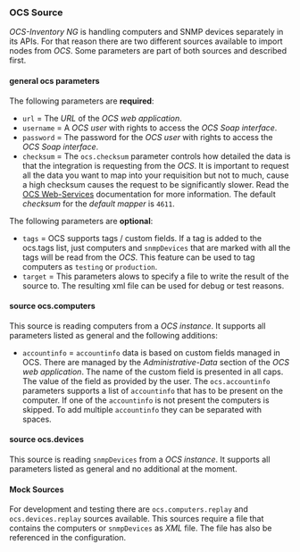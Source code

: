 ### OCS Source
_OCS-Inventory NG_ is handling computers and SNMP devices separately in its APIs. For that reason there are two different sources available to import nodes from _OCS_. Some parameters are part of both sources and described first.

#### general ocs parameters
The following parameters are **required**:

* `url` = The _URL_ of the _OCS web application_.
* `username` = A _OCS user_ with rights to access the _OCS Soap interface_.
* `password` = The password for the _OCS user_ with rights to access the _OCS Soap interface_.
* `checksum` = The `ocs.checksum` parameter controls how detailed the data is that the integration is requesting from the _OCS_. It is important to request all the data you want to map into your requisition but not to much, cause a high checksum causes the request to be significantly slower. Read the [OCS Web-Services](http://wiki.ocsinventory-ng.org/index.php/Developers:Web_services) documentation for more information. The default _checksum_ for the _default mapper_ is `4611`.

The following parameters are **optional**:

* `tags` = OCS supports tags / custom fields. If a tag is added to the ocs.tags list, just computers and `snmpDevices` that are marked with all the tags will be read from the _OCS_. This feature can be used to tag computers as `testing` or `production`.
* `target` = This parameters alows to specify a file to write the result of the source to. The resulting xml file can be used for debug or test reasons.

#### source ocs.computers
This source is reading computers from a _OCS instance_. It supports all parameters listed as general and the following additions:

* `accountinfo` = `accountinfo` data is based on custom fields managed in OCS. There are managed by the _Administrative-Data_ section of the _OCS web application_. The name of the custom field is presented in all caps. The value of the field as provided by the user. The `ocs.accountinfo` parameters supports a list of `accountinfo` that has to be present on the computer. If one of the `accountinfo` is not present the computers is skipped. To add multiple `accountinfo` they can be separated with spaces.

#### source ocs.devices
This source is reading `snmpDevices` from a _OCS instance_. It supports all parameters listed as general and no additional at the moment.

#### Mock Sources
For development and testing there are `ocs.computers.replay` and `ocs.devices.replay` sources available. This sources require a file that contains the computers or `snmpDevices` as _XML_ file. The file has also be referenced in the configuration.